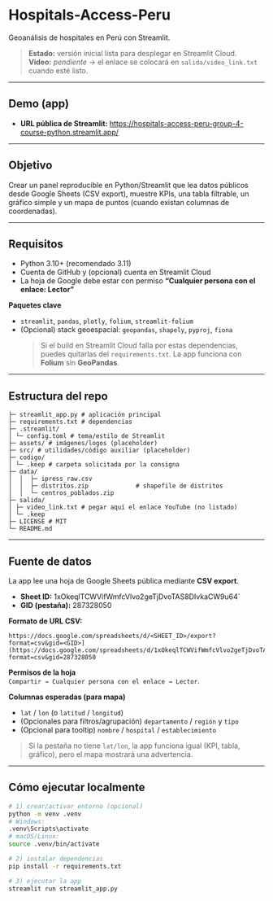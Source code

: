 # Hospitals-Access-Peru
Geoanálisis de hospitales en Perú con Streamlit.

> **Estado:** versión inicial lista para desplegar en Streamlit Cloud.  
> **Video:** _pendiente_ → el enlace se colocará en `salida/video_link.txt` cuando esté listo.

---

## Demo (app)
- **URL pública de Streamlit:** https://hospitals-access-peru-group-4-course-python.streamlit.app/

---

## Objetivo
Crear un panel reproducible en Python/Streamlit que lea datos públicos desde Google Sheets (CSV export), muestre KPIs, una tabla filtrable, un gráfico simple y un mapa de puntos (cuando existan columnas de coordenadas).

---

## Requisitos
- Python 3.10+ (recomendado 3.11)
- Cuenta de GitHub y (opcional) cuenta en Streamlit Cloud
- La hoja de Google debe estar con permiso **“Cualquier persona con el enlace: Lector”**

**Paquetes clave**
- `streamlit`, `pandas`, `plotly`, `folium`, `streamlit-folium`
- (Opcional) stack geoespacial: `geopandas`, `shapely`, `pyproj`, `fiona`  
  > Si el build en Streamlit Cloud falla por estas dependencias, puedes quitarlas del `requirements.txt`. La app funciona con **Folium** sin **GeoPandas**.

---

## Estructura del repo

```
├─ streamlit_app.py # aplicación principal
├─ requirements.txt # dependencias
├─ .streamlit/
│ └─ config.toml # tema/estilo de Streamlit
├─ assets/ # imágenes/logos (placeholder)
├─ src/ # utilidades/código auxiliar (placeholder)
├─ codigo/
│ └─ .keep # carpeta solicitada por la consigna
├─ data/                      
│  │  ├─ ipress_raw.csv
│  │  ├─ distritos.zip             # shapefile de distritos 
│  │  └─ centros_poblados.zip 
├─ salida/
│ ├─ video_link.txt # pegar aquí el enlace YouTube (no listado)
│ └─ .keep
├─ LICENSE # MIT
└─ README.md
```
---

## Fuente de datos
La app lee una hoja de Google Sheets pública mediante **CSV export**.

- **Sheet ID:** 1xOkeqlTCWVifWmfcVlvo2geTjDvoTAS8DIvkaCW9u64`
- **GID (pestaña):** 287328050

**Formato de URL CSV:**

```
https://docs.google.com/spreadsheets/d/<SHEET_ID>/export?format=csv&gid=<GID>](https://docs.google.com/spreadsheets/d/1xOkeqlTCWVifWmfcVlvo2geTjDvoTAS8DIvkaCW9u64/export?format=csv&gid=287328050

```

**Permisos de la hoja**  
`Compartir → Cualquier persona con el enlace → Lector`.

**Columnas esperadas (para mapa)**
- `lat` / `lon`  (o `latitud` / `longitud`)
- (Opcionales para filtros/agrupación) `departamento` / `región` y `tipo`
- (Opcional para tooltip) `nombre` / `hospital` / `establecimiento`

> Si la pestaña no tiene `lat/lon`, la app funciona igual (KPI, tabla, gráfico), pero el mapa mostrará una advertencia.

---

## Cómo ejecutar localmente
```bash
# 1) crear/activar entorno (opcional)
python -m venv .venv
# Windows:
.venv\Scripts\activate
# macOS/Linux:
source .venv/bin/activate

# 2) instalar dependencias
pip install -r requirements.txt

# 3) ejecutar la app
streamlit run streamlit_app.py
```


